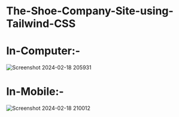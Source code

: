 # The-Shoe-Company-Site-using-Tailwind-CSS

# In-Computer:-
![Screenshot 2024-02-18 205931](https://github.com/ArchProtios/The-Shoe-Company-Site-using-Tailwind-CSS/assets/99127122/367c0e1c-e5a4-4af6-a573-8debacc472e6)

# In-Mobile:-
![Screenshot 2024-02-18 210012](https://github.com/ArchProtios/The-Shoe-Company-Site-using-Tailwind-CSS/assets/99127122/54a9a993-9572-47bd-9228-f37b0f8b6486)
